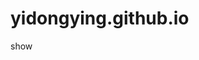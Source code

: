# yidongying.github.io
show
<a href='https://yidongying.github.io/yidongying.github.io/index.html'></a>
